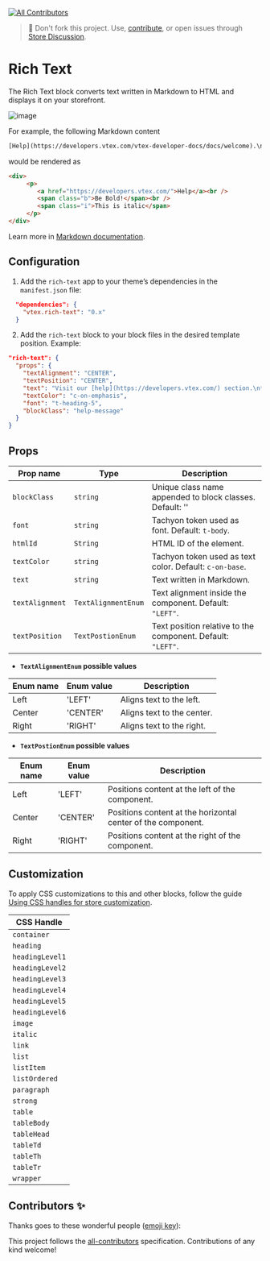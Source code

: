 <!-- ALL-CONTRIBUTORS-BADGE:START - Do not remove or modify this section -->
[![All Contributors](https://img.shields.io/badge/all_contributors-0-orange.svg?style=flat-square)](#contributors-)
<!-- ALL-CONTRIBUTORS-BADGE:END -->
> 📢 Don't fork this project. Use, [contribute](https://github.com/vtex-apps/awesome-io#contributing), or open issues through [Store Discussion](https://github.com/vtex-apps/store-discussion).

# Rich Text

The Rich Text block converts text written in Markdown to HTML and displays it on your storefront.

![image](https://cdn.jsdelivr.net/gh/vtexdocs/dev-portal-content@main/images/vtex-rich-text-0.png)

For example, the following Markdown content

```txt
[Help](https://developers.vtex.com/vtex-developer-docs/docs/welcome).\n**Be Bold!**\n*This is italic*
```

would be rendered as

```html
<div>
     <p>
        <a href="https://developers.vtex.com/">Help</a><br />
        <span class="b">Be Bold!</span><br />
        <span class="i">This is italic</span>
     </p>
</div>
```

Learn more in [Markdown documentation](https://www.markdownguide.org/cheat-sheet/).

## Configuration

1. Add the `rich-text` app to your theme’s dependencies in the `manifest.json` file:

```json
  "dependencies": {
    "vtex.rich-text": "0.x"
  }
```

2. Add the `rich-text` block to your block files in the desired template position. Example:

```json
"rich-text": {
  "props": {
    "textAlignment": "CENTER",
    "textPosition": "CENTER",
    "text": "Visit our [help](https://developers.vtex.com/) section.\n**Be Bold!**\n*This is italic*",
    "textColor": "c-on-emphasis",
    "font": "t-heading-5",
    "blockClass": "help-message"
  }
}
```

## Props

| Prop name       | Type                | Description                                                                                                  |
| --------------- | ------------------- | ------------------------------------------------------------------------------------------------------------ |
| `blockClass`    | `string`            | Unique class name appended to block classes. Default: ''                                               |
| `font`          | `string`            | Tachyon token used as font. Default: `t-body`. |
| `htmlId`     | `String` | HTML ID of the element.                                          |
| `textColor`     | `string`            | Tachyon token used as text color. Default: `c-on-base`.                                                |
| `text`          | `string`            | Text written in Markdown.                                                           |
| `textAlignment` | `TextAlignmentEnum` | Text alignment inside the component. Default: `"LEFT"`.                                                      |
| `textPosition`  | `TextPostionEnum`   | Text position relative to the component. Default: `"LEFT"`.                                               |

* **`TextAlignmentEnum` possible values**

| Enum name | Enum value | Description                           |
| --------- | ---------- | ------------------------------------- |
| Left      | 'LEFT'     | Aligns text to the left.   |
| Center    | 'CENTER'   | Aligns text to the center. |
| Right     | 'RIGHT'    | Aligns text to the right.  |

* **`TextPostionEnum` possible values**

| Enum name | Enum value | Description                           |
| --------- | ---------- | ------------------------------------- |
| Left      | 'LEFT'     | Positions content at the left of the component.   |
| Center    | 'CENTER'   | Positions content at the horizontal center of the component. |
| Right     | 'RIGHT'    | Positions content at the right of the component. |

## Customization

To apply CSS customizations to this and other blocks, follow the guide [Using CSS handles for store customization](https://developers.vtex.com/docs/guides/vtex-io-documentation-using-css-handles-for-store-customization).

| CSS Handle      |
| --------------- |
| `container`     |
| `heading`       |
| `headingLevel1` |
| `headingLevel2` |
| `headingLevel3` |
| `headingLevel4` |
| `headingLevel5` |
| `headingLevel6` |
| `image`         |
| `italic`        |
| `link`          |
| `list`          |
| `listItem`      |
| `listOrdered`   |
| `paragraph`     |
| `strong`        |
| `table`         |
| `tableBody`     |
| `tableHead`     |
| `tableTd`       |
| `tableTh`       |
| `tableTr`       |
| `wrapper`       |

<!-- DOCS-IGNORE:start -->

## Contributors ✨

Thanks goes to these wonderful people ([emoji key](https://allcontributors.org/docs/en/emoji-key)):

<!-- ALL-CONTRIBUTORS-LIST:START - Do not remove or modify this section -->
<!-- prettier-ignore-start -->
<!-- markdownlint-disable -->
<!-- markdownlint-enable -->
<!-- prettier-ignore-end -->
<!-- ALL-CONTRIBUTORS-LIST:END -->

This project follows the [all-contributors](https://github.com/all-contributors/all-contributors) specification. Contributions of any kind welcome!
<!-- DOCS-IGNORE:end -->
